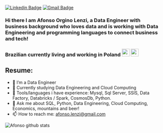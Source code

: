 [![Linkedin Badge](https://img.shields.io/badge/-LinkedIn-blue?style=for-the-badge&logo=Linkedin&logoColor=white&link=https:https://www.linkedin.com/in/afonsolenzi/)](https://www.linkedin.com/in/afonsolenzi/)
[![Gmail Badge](https://img.shields.io/badge/-Gmail-c14438?style=for-the-badge&logo=Gmail&logoColor=white&link=mailto:afonso.lenzi@gmail.com)](mailto:afonso.lenzi@gmail.com)

### Hi there I am Afonso Orgino Lenzi, a Data Engineer with business background who loves data and is working with Data Engineering and programming languages to connect business and tech! 
### Brazilian currently living and working in Poland <img height="25" src="https://www.countryflags.com/wp-content/uploads/brazil-flag-png-large.png"/> <img height="25" src="https://cdn.countryflags.com/thumbs/poland/flag-400.png"/>

<!--
**afonsolenzi/afonsolenzi** is a ✨ _special_ ✨ repository because its `README.md` (this file) appears on your GitHub profile.
-->
## Resume:
- 🔭 I’m a Data Engineer
- 🌱 Currently studying Data Engineering and Cloud Computing
- 🔭 Tools/languages i have experience: Mysql, Sql Server, SSIS, Data Factory, Databricks / Spark, CosmosDb, Python.
- 💬 Ask me about SQL, Python, Data Engineering, Cloud Computing, Economics, mountains and beer!
- 📫 How to reach me: afonso.lenzi@gmail.com

![Afonso github stats](https://github-readme-stats.vercel.app/api?username=afonsolenzi)
